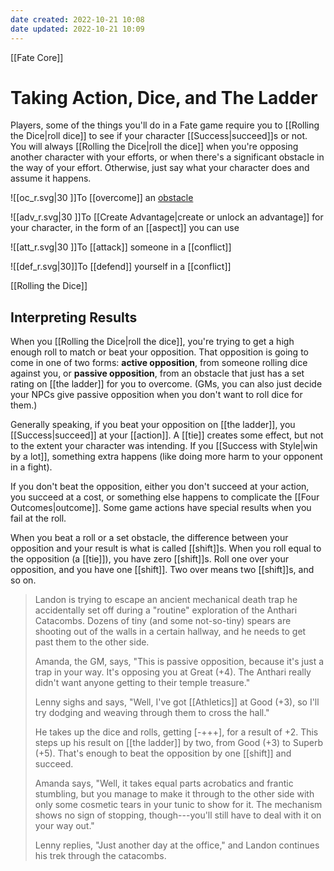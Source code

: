```yaml
---
date created: 2022-10-21 10:08
date updated: 2022-10-21 10:09
---
```


[[Fate Core]]

# Taking Action, Dice, and The Ladder

Players, some of the things you'll do in a Fate game require you to [[Rolling the Dice|roll dice]] to see if your character [[Success|succeed]]s or not. You will always [[Rolling the Dice|roll the dice]] when you're opposing another character with your efforts, or when there's a significant obstacle in the way of your effort. Otherwise, just say what your character does and assume it happens.

![[oc_r.svg|30 ]]To [[overcome]] an [obstacle](../four-actions/index.html#overcome)

![[adv_r.svg|30 ]]To [[Create Advantage|create or unlock an advantage]] for your character, in the form of an [[aspect]] you can use

![[att_r.svg|30 ]]To [[attack]] someone in a [[conflict]]

![[def_r.svg|30]]To [[defend]] yourself in a [[conflict]]

[[Rolling the Dice]]



## Interpreting Results

When you [[Rolling the Dice|roll the dice]], you're trying to get a high enough roll to match or beat your opposition. That opposition is going to come in one of two forms: **active opposition**, from someone rolling dice against you, or **passive opposition**, from an obstacle that just has a set rating on [[the ladder]] for you to overcome. (GMs, you can also just decide your NPCs give passive opposition when you don't want to roll dice for them.)

Generally speaking, if you beat your opposition on [[the ladder]], you [[Success|succeed]] at your [[action]]. A [[tie]] creates some effect, but not to the extent your character was intending. If you [[Success with Style|win by a lot]], something extra happens (like doing more harm to your opponent in a fight).

If you don't beat the opposition, either you don't succeed at your action, you succeed at a cost, or something else happens to complicate the [[Four Outcomes|outcome]]. Some game actions have special results when you fail at the roll.

When you beat a roll or a set obstacle, the difference between your opposition and your result is what is called [[shift]]s. When you roll equal to the opposition (a [[tie]]), you have zero [[shift]]s. Roll one over your opposition, and you have one [[shift]]. Two over means two [[shift]]s, and so on.

> Landon is trying to escape an ancient mechanical death trap he accidentally set off during a "routine" exploration of the Anthari Catacombs. Dozens of tiny (and some not-so-tiny) spears are shooting out of the walls in a certain hallway, and he needs to get past them to the other side.
>
> Amanda, the GM, says, "This is passive opposition, because it's just a trap in your way. It's opposing you at Great (+4). The Anthari really didn't want anyone getting to their temple treasure."
>
> Lenny sighs and says, "Well, I've got [[Athletics]] at Good (+3), so I'll try dodging and weaving through them to cross the hall."
>
> He takes up the dice and rolls, getting [-+++], for a result of +2. This steps up his result on [[the ladder]] by two, from Good (+3) to Superb (+5). That's enough to beat the opposition by one [[shift]] and succeed.
>
> Amanda says, "Well, it takes equal parts acrobatics and frantic stumbling, but you manage to make it through to the other side with only some cosmetic tears in your tunic to show for it. The mechanism shows no sign of stopping, though---you'll still have to deal with it on your way out."
>
> Lenny replies, "Just another day at the office," and Landon continues his trek through the catacombs.
